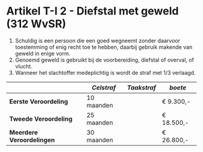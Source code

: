 # Artikel T-I 2 - Diefstal met geweld (312 WvSR)

1. Schuldig is een persoon die een goed wegneemt zonder daarvoor toestemming of enig recht toe te hebben, daarbij gebruik makende van geweld in enige vorm.
2. Genoemd geweld is gebruikt bij de voorbereiding, diefstal of overval, of vlucht.
3. Wanneer het slachtoffer medeplichtig is wordt de straf met 1/3 verlaagd.

|                             | _Celstraf_ | _Taakstraf_ | _boete_    |
| --------------------------- | ---------- | ----------- | ---------- |
| **Eerste Veroordeling**     | 10 maanden |             | € 9.300,-  |
| **Tweede Veroordeling**     | 25 maanden |             | € 18.500,- |
| **Meerdere Veroordelingen** | 30 maanden |             | € 26.800,- |
